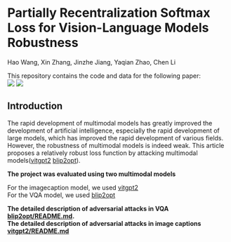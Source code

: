 # Partially Recentralization Softmax Loss for Vision-Language Models Robustness
Hao Wang, Xin Zhang, Jinzhe Jiang, Yaqian Zhao, Chen Li
 
This repository contains the code and data for the following paper:  
<a href='https://github.com/karlieswift/Mattack'><img src='https://img.shields.io/badge/Project-Page-Green'></a>  <a href='https://arxiv.org/abs/2402.03627'><img src='https://img.shields.io/badge/Paper-PDF-red'></a>  
## Introduction

The rapid development of multimodal models has greatly improved the development of artificial intelligence, especially the rapid development of large models, which has improved the rapid development of various fields. However, the robustness of multimodal models is indeed weak. This article proposes a relatively robust loss function by attacking multimodal models([vitgpt2](https://huggingface.co/nlpconnect/vit-gpt2-image-captioning) [blip2opt](https://github.com/salesforce/LAVIS/tree/main/lavis/models/blip2_models)).

**The project was evaluated using two multimodal models**

For the imagecaption model, we used [vitgpt2](https://huggingface.co/nlpconnect/vit-gpt2-image-captioning)  
For the VQA model, we used [blip2opt](https://github.com/salesforce/LAVIS/tree/main/lavis/models/blip2_models)

**The detailed description of adversarial attacks in VQA [blip2opt/README.md](blip2opt/README.md).**  
**The detailed description of adversarial attacks in image captions  [vitgpt2/README.md](vitgpt2/README.md)**  
 



